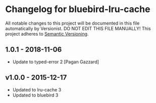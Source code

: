 # Changelog for bluebird-lru-cache

All notable changes to this project will be documented in this file
automatically by Versionist. DO NOT EDIT THIS FILE MANUALLY!
This project adheres to [Semantic Versioning](http://semver.org/).

## 1.0.1 - 2018-11-06

* Update to typed-error 2 [Pagan Gazzard]

## v1.0.0 - 2015-12-17

* Updated to lru-cache 3
* Updated to bluebird 3
